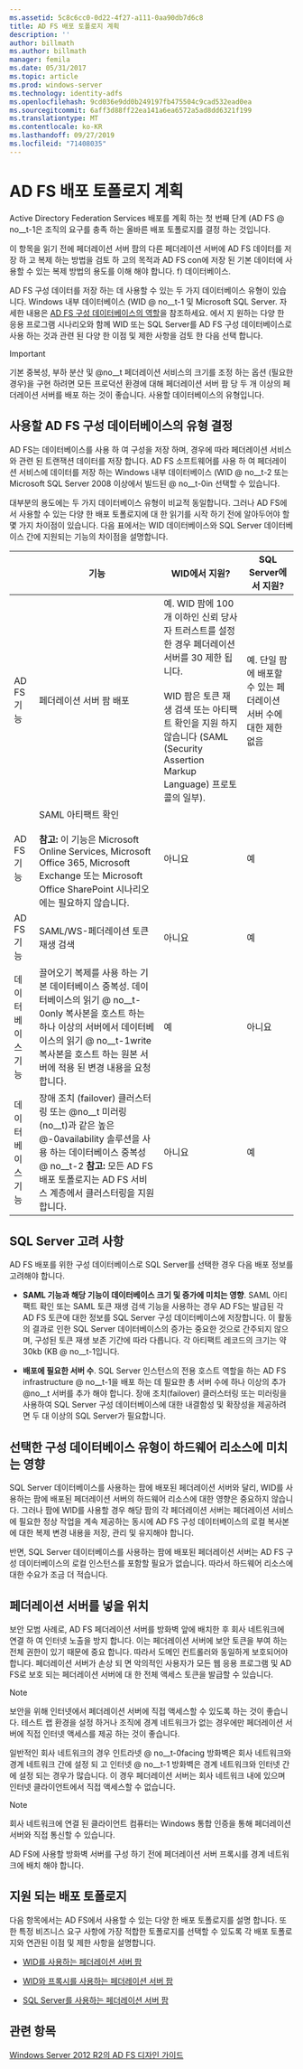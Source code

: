```yaml
---
ms.assetid: 5c8c6cc0-0d22-4f27-a111-0aa90db7d6c8
title: AD FS 배포 토폴로지 계획
description: ''
author: billmath
ms.author: billmath
manager: femila
ms.date: 05/31/2017
ms.topic: article
ms.prod: windows-server
ms.technology: identity-adfs
ms.openlocfilehash: 9cd036e9dd0b249197fb475504c9cad532ead0ea
ms.sourcegitcommit: 6aff3d88ff22ea141a6ea6572a5ad8dd6321f199
ms.translationtype: MT
ms.contentlocale: ko-KR
ms.lasthandoff: 09/27/2019
ms.locfileid: "71408035"
---
```

# <a name="plan-your-ad-fs-deployment-topology"></a>AD FS 배포 토폴로지 계획

Active Directory Federation Services 배포를 계획 하는 첫 번째 단계 \(AD FS @ no__t-1은 조직의 요구를 충족 하는 올바른 배포 토폴로지를 결정 하는 것입니다.  
  
이 항목을 읽기 전에 페더레이션 서버 팜의 다른 페더레이션 서버에 AD FS 데이터를 저장 하 고 복제 하는 방법을 검토 하 고의 목적과 AD FS con에 저장 된 기본 데이터에 사용할 수 있는 복제 방법의 용도를 이해 해야 합니다. f) 데이터베이스.  
  
AD FS 구성 데이터를 저장 하는 데 사용할 수 있는 두 가지 데이터베이스 유형이 있습니다. Windows 내부 데이터베이스 \(WID @ no__t-1 및 Microsoft SQL Server. 자세한 내용은 [AD FS 구성 데이터베이스의 역할](../../ad-fs/technical-reference/The-Role-of-the-AD-FS-Configuration-Database.md)을 참조하세요. 에서 지 원하는 다양 한 응용 프로그램 시나리오와 함께 WID 또는 SQL Server를 AD FS 구성 데이터베이스로 사용 하는 것과 관련 된 다양 한 이점 및 제한 사항을 검토 한 다음 선택 합니다.  
  
> [!IMPORTANT]  
> 기본 중복성, 부하 분산 및 @no__t 페더레이션 서비스의 크기를 조정 하는 옵션 (필요한 경우)을 구현 하려면 모든 프로덕션 환경에 대해 페더레이션 서버 팜 당 두 개 이상의 페더레이션 서버를 배포 하는 것이 좋습니다. 사용할 데이터베이스의 유형입니다.  
  
## <a name="determining-which-type-of-adfs-configuration-database-to-use"></a>사용할 AD FS 구성 데이터베이스의 유형 결정  
AD FS는 데이터베이스를 사용 하 여 구성을 저장 하며, 경우에 따라 페더레이션 서비스와 관련 된 트랜잭션 데이터를 저장 합니다. AD FS 소프트웨어를 사용 하 여 페더레이션 서비스에 데이터를 저장 하는 Windows 내부 데이터베이스 \(WID @ no__t-2 또는 Microsoft SQL Server 2008 이상에서 빌드된 @ no__t-0in 선택할 수 있습니다.  
  
대부분의 용도에는 두 가지 데이터베이스 유형이 비교적 동일합니다. 그러나 AD FS에서 사용할 수 있는 다양 한 배포 토폴로지에 대 한 읽기를 시작 하기 전에 알아두어야 할 몇 가지 차이점이 있습니다. 다음 표에서는 WID 데이터베이스와 SQL Server 데이터베이스 간에 지원되는 기능의 차이점을 설명합니다.  
  
||기능|WID에서 지원?|SQL Server에서 지원?
| --- | --- | --- |--- |
|AD FS 기능|페더레이션 서버 팜 배포|예. WID 팜에 100 개 이하인 신뢰 당사자 트러스트를 설정한 경우 페더레이션 서버를 30 제한 됩니다.</br></br>WID 팜은 토큰 재생 검색 또는 아티팩트 확인을 지원 하지 않습니다 (SAML (Security Assertion Markup Language) 프로토콜의 일부). |예. 단일 팜에 배포할 수 있는 페더레이션 서버 수에 대한 제한 없음  
|AD FS 기능|SAML 아티팩트 확인 </br></br>**참고:** 이 기능은 Microsoft Online Services, Microsoft Office 365, Microsoft Exchange 또는 Microsoft Office SharePoint 시나리오에는 필요하지 않습니다.|아니요|예  
|AD FS 기능|SAML\/WS\-페더레이션 토큰 재생 검색|아니요|예  
|데이터베이스 기능|끌어오기 복제를 사용 하는 기본 데이터베이스 중복성. 데이터베이스의 읽기 @ no__t-0only 복사본을 호스트 하는 하나 이상의 서버에서 데이터베이스의 읽기 @ no__t-1write 복사본을 호스트 하는 원본 서버에 적용 된 변경 내용을 요청 합니다.|예|아니요 
|데이터베이스 기능|장애 조치 (failover) 클러스터링 또는 @no__t 미러링 (no__t)과 같은 높은 @-0availability 솔루션을 사용 하는 데이터베이스 중복성 @ no__t-2 **참고:** 모든 AD FS 배포 토폴로지는 AD FS 서비스 계층에서 클러스터링을 지원 합니다.|아니요|예  

  
## <a name="sql-server-considerations"></a>SQL Server 고려 사항  
AD FS 배포를 위한 구성 데이터베이스로 SQL Server를 선택한 경우 다음 배포 정보를 고려해야 합니다.  
  
-   **SAML 기능과 해당 기능이 데이터베이스 크기 및 증가에 미치는 영향**. SAML 아티팩트 확인 또는 SAML 토큰 재생 검색 기능을 사용하는 경우 AD FS는 발급된 각 AD FS 토큰에 대한 정보를 SQL Server 구성 데이터베이스에 저장합니다. 이 활동의 결과로 인한 SQL Server 데이터베이스의 증가는 중요한 것으로 간주되지 않으며, 구성된 토큰 재생 보존 기간에 따라 다릅니다. 각 아티팩트 레코드의 크기는 약 30kb \(KB @ no__t-1입니다.  
  
-   **배포에 필요한 서버 수**. SQL Server 인스턴스의 전용 호스트 역할을 하는 AD FS infrastructure @ no__t-1을 배포 하는 데 필요한 총 서버 수에 하나 이상의 추가 @no__t 서버를 추가 해야 합니다. 장애 조치(failover) 클러스터링 또는 미러링을 사용하여 SQL Server 구성 데이터베이스에 대한 내결함성 및 확장성을 제공하려면 두 대 이상의 SQL Server가 필요합니다.  
  
## <a name="how-the-configuration-database-type-you-select-may-impact-hardware-resources"></a>선택한 구성 데이터베이스 유형이 하드웨어 리소스에 미치는 영향  
SQL Server 데이터베이스를 사용하는 팜에 배포된 페더레이션 서버와 달리, WID를 사용하는 팜에 배포된 페더레이션 서버의 하드웨어 리소스에 대한 영향은 중요하지 않습니다. 그러나 팜에 WID를 사용할 경우 해당 팜의 각 페더레이션 서버는 페더레이션 서비스에 필요한 정상 작업을 계속 제공하는 동시에 AD FS 구성 데이터베이스의 로컬 복사본에 대한 복제 변경 내용을 저장, 관리 및 유지해야 합니다.  
  
반면, SQL Server 데이터베이스를 사용하는 팜에 배포된 페더레이션 서버는 AD FS 구성 데이터베이스의 로컬 인스턴스를 포함할 필요가 없습니다. 따라서 하드웨어 리소스에 대한 수요가 조금 더 적습니다.  
  
## <a name="BKMK_1"></a>페더레이션 서버를 넣을 위치  
보안 모범 사례로, AD FS 페더레이션 서버를 방화벽 앞에 배치한 후 회사 네트워크에 연결 하 여 인터넷 노출을 방지 합니다. 이는 페더레이션 서버에 보안 토큰을 부여 하는 전체 권한이 있기 때문에 중요 합니다. 따라서 도메인 컨트롤러와 동일하게 보호되어야 합니다. 페더레이션 서버가 손상 되 면 악의적인 사용자가 모든 웹 응용 프로그램 및 AD FS로 보호 되는 페더레이션 서버에 대 한 전체 액세스 토큰을 발급할 수 있습니다.  
  
> [!NOTE]  
> 보안을 위해 인터넷에서 페더레이션 서버에 직접 액세스할 수 있도록 하는 것이 좋습니다. 테스트 랩 환경을 설정 하거나 조직에 경계 네트워크가 없는 경우에만 페더레이션 서버에 직접 인터넷 액세스를 제공 하는 것이 좋습니다.  
  
일반적인 회사 네트워크의 경우 인트라넷 @ no__t-0facing 방화벽은 회사 네트워크와 경계 네트워크 간에 설정 되 고 인터넷 @ no__t-1 방화벽은 경계 네트워크와 인터넷 간에 설정 되는 경우가 많습니다. 이 경우 페더레이션 서버는 회사 네트워크 내에 있으며 인터넷 클라이언트에서 직접 액세스할 수 없습니다.  
  
> [!NOTE]  
> 회사 네트워크에 연결 된 클라이언트 컴퓨터는 Windows 통합 인증을 통해 페더레이션 서버와 직접 통신할 수 있습니다.  
  
AD FS에 사용할 방화벽 서버를 구성 하기 전에 페더레이션 서버 프록시를 경계 네트워크에 배치 해야 합니다.  
  
## <a name="supported-deployment-topologies"></a>지원 되는 배포 토폴로지  
다음 항목에서는 AD FS에서 사용할 수 있는 다양 한 배포 토폴로지를 설명 합니다. 또한 특정 비즈니스 요구 사항에 가장 적합한 토폴로지를 선택할 수 있도록 각 배포 토폴로지와 연관된 이점 및 제한 사항을 설명합니다.  
  
-   [WID를 사용하는 페더레이션 서버 팜](Federation-Server-Farm-Using-WID.md)  
  
-   [WID와 프록시를 사용하는 페더레이션 서버 팜](Federation-Server-Farm-Using-WID-and-Proxies.md)  
  
-   [SQL Server를 사용하는 페더레이션 서버 팜](Federation-Server-Farm-Using-SQL-Server.md)  
  
## <a name="see-also"></a>관련 항목  
[Windows Server 2012 R2의 AD FS 디자인 가이드](AD-FS-Design-Guide-in-Windows-Server-2012-R2.md)  
  

